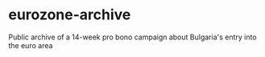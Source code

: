 # eurozone-archive
Public archive of a 14-week pro bono campaign about Bulgaria's entry into the euro area
